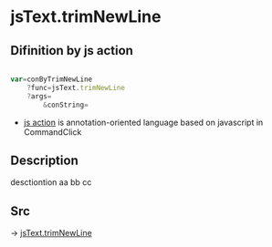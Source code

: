 # jsText.trimNewLine

## Difinition by js action

```js.js

var=conByTrimNewLine
	?func=jsText.trimNewLine
	?args=
		&conString=
```

- [js action]() is annotation-oriented language based on javascript in CommandClick

## Description

desctiontion aa
bb
cc
## Src

-> [jsText.trimNewLine](https://github.com/puutaro/CommandClick/blob/master/app/src/main/java/com/puutaro/commandclick/fragment_lib/terminal_fragment/js_interface/text/JsText.kt#L11)



